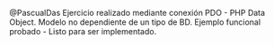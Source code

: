 @PascualDas
Ejercicio realizado mediante conexión PDO - PHP Data Object.
Modelo no dependiente de un tipo de BD.
Ejemplo funcional probado - Listo para ser implementado.